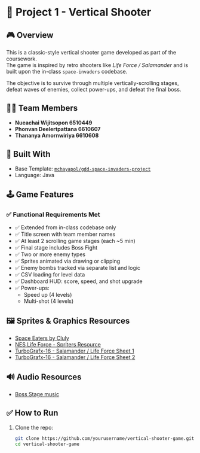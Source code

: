 # 🚀 Project 1 - Vertical Shooter

## 🎮 Overview

This is a classic-style vertical shooter game developed as part of the coursework.  
The game is inspired by retro shooters like *Life Force / Salamander* and is built upon the in-class `space-invaders` codebase.

The objective is to survive through multiple vertically-scrolling stages, defeat waves of enemies, collect power-ups, and defeat the final boss.

## 👨‍💻 Team Members

- **Nueachai Wijitsopon 6510449**
- **Phonvan Deelertpattana 6610607**
- **Thananya Amornwiriya 6610608**

## 🧱 Built With

- Base Template: [`mchayapol/gdd-space-invaders-project`](https://github.com/mchayapol/gdd-space-invaders-project)
- Language: Java

## 🕹 Game Features

### ✅ Functional Requirements Met

- ✅ Extended from in-class codebase only  
- ✅ Title screen with team member names  
- ✅ At least 2 scrolling game stages (each ~5 min)  
- ✅ Final stage includes Boss Fight  
- ✅ Two or more enemy types  
- ✅ Sprites animated via drawing or clipping  
- ✅ Enemy bombs tracked via separate list and logic  
- ✅ CSV loading for level data  
- ✅ Dashboard HUD: score, speed, and shot upgrade  
- ✅ Power-ups:
  - Speed up (4 levels)
  - Multi-shot (4 levels) 

## 🖼 Sprites & Graphics Resources

- [Space Eaters by Cluly](https://cluly.itch.io/space-eaters)
- [NES Life Force - Spriters Resource](https://www.spriters-resource.com/nes/lifeforcesalamander/sheet/57613/)
- [TurboGrafx-16 - Salamander / Life Force Sheet 1](https://www.spriters-resource.com/turbografx_16/salamanderlifeforce/sheet/123101/)
- [TurboGrafx-16 - Salamander / Life Force Sheet 2](https://www.spriters-resource.com/turbografx_16/salamanderlifeforce/sheet/124320/)

## 🔊 Audio Resources

- [Boss Stage music](https://www.youtube.com/watch?v=roHje14-K44)

## ✅ How to Run

1. Clone the repo:
   ```bash
   git clone https://github.com/yourusername/vertical-shooter-game.git
   cd vertical-shooter-game
